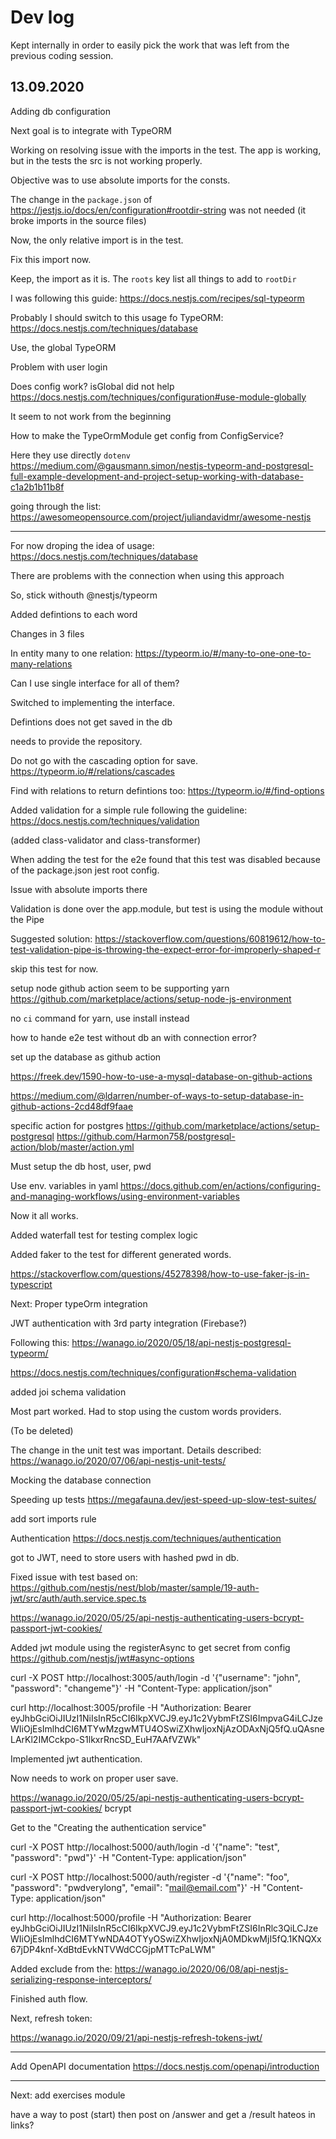 # Dev log

Kept internally in order to easily pick the work that was left from the previous coding session.

## 13.09.2020

Adding db configuration

Next goal is to integrate with TypeORM

Working on resolving issue with the imports in the test. The app is working, but in the tests the src is not working properly.

Objective was to use absolute imports for the consts.

The change in the `package.json` of https://jestjs.io/docs/en/configuration#rootdir-string
was not needed (it broke imports in the source files)

Now, the only relative import is in the test.

Fix this import now. 

Keep, the import as it is.
The `roots` key list all things to add to `rootDir`

I was following this guide:
https://docs.nestjs.com/recipes/sql-typeorm

Probably I should switch to this usage fo TypeORM:
https://docs.nestjs.com/techniques/database

Use, the global TypeORM


Problem with user login

Does config work?
isGlobal did not help https://docs.nestjs.com/techniques/configuration#use-module-globally

It seem to not work from the beginning

How to make the TypeOrmModule get config from ConfigService? 

Here they use directly `dotenv`
https://medium.com/@gausmann.simon/nestjs-typeorm-and-postgresql-full-example-development-and-project-setup-working-with-database-c1a2b1b11b8f

going through the list:
https://awesomeopensource.com/project/juliandavidmr/awesome-nestjs


------
For now droping the idea of usage:
https://docs.nestjs.com/techniques/database

There are problems with the connection when using this approach

So, stick withouth @nestjs/typeorm


Added defintions to each word

Changes in 3 files

In entity many to one relation:
https://typeorm.io/#/many-to-one-one-to-many-relations

Can I use single interface for all of them?

Switched to implementing the interface.

Defintions does not get saved in the db

needs to provide the repository.

Do not go with the cascading option for save.
https://typeorm.io/#/relations/cascades

Find with relations to return defintions too:
https://typeorm.io/#/find-options


Added validation for a simple rule following the guideline:
https://docs.nestjs.com/techniques/validation

(added class-validator and class-transformer)

When adding the test for the e2e found that this test was disabled because of the package.json jest root config.

Issue with absolute imports there

Validation is done over the app.module, but test is using the module without the Pipe

Suggested solution:
https://stackoverflow.com/questions/60819612/how-to-test-validation-pipe-is-throwing-the-expect-error-for-improperly-shaped-r

skip this test for now.


setup node github action seem to be supporting yarn
https://github.com/marketplace/actions/setup-node-js-environment

no `ci` command for yarn, use install instead

how to hande e2e test without db an with connection error?

set up the database as github action

https://freek.dev/1590-how-to-use-a-mysql-database-on-github-actions

https://medium.com/@ldarren/number-of-ways-to-setup-database-in-github-actions-2cd48df9faae

specific action for postgres
https://github.com/marketplace/actions/setup-postgresql
https://github.com/Harmon758/postgresql-action/blob/master/action.yml

Must setup the db host, user, pwd

Use env. variables in yaml
https://docs.github.com/en/actions/configuring-and-managing-workflows/using-environment-variables

Now it all works.


Added waterfall test for testing complex logic

Added faker to the test for different generated words.

https://stackoverflow.com/questions/45278398/how-to-use-faker-js-in-typescript

Next:
Proper typeOrm integration

JWT authentication with 3rd party integration (Firebase?)

Following this:
https://wanago.io/2020/05/18/api-nestjs-postgresql-typeorm/

https://docs.nestjs.com/techniques/configuration#schema-validation

added joi schema validation

Most part worked. 
Had to stop using the custom words providers.

(To be deleted)

The change in the unit test was important.
Details described:
https://wanago.io/2020/07/06/api-nestjs-unit-tests/

Mocking the database connection

Speeding up tests
https://megafauna.dev/jest-speed-up-slow-test-suites/

add sort imports rule

Authentication
https://docs.nestjs.com/techniques/authentication

got to JWT, 
need to store users with hashed pwd in db.

Fixed issue with test based on:
https://github.com/nestjs/nest/blob/master/sample/19-auth-jwt/src/auth/auth.service.spec.ts

https://wanago.io/2020/05/25/api-nestjs-authenticating-users-bcrypt-passport-jwt-cookies/


Added jwt module using the registerAsync to get secret from config
https://github.com/nestjs/jwt#async-options


curl -X POST http://localhost:3005/auth/login -d '{"username": "john", "password": "changeme"}' -H "Content-Type: application/json"

curl http://localhost:3005/profile -H "Authorization: Bearer eyJhbGciOiJIUzI1NiIsInR5cCI6IkpXVCJ9.eyJ1c2VybmFtZSI6ImpvaG4iLCJzeWIiOjEsImlhdCI6MTYwMzgwMTU4OSwiZXhwIjoxNjAzODAxNjQ5fQ.uQAsneLArKl2IMCckpo-S1lkxrRncSD_EuH7AAfVZWk"

Implemented jwt authentication.

Now needs to work on proper user save.

https://wanago.io/2020/05/25/api-nestjs-authenticating-users-bcrypt-passport-jwt-cookies/
bcrypt


Get to the "Creating the authentication service"


curl -X POST http://localhost:5000/auth/login -d '{"name": "test", "password": "pwd"}' -H "Content-Type: application/json"

curl -X POST http://localhost:5000/auth/register -d '{"name": "foo", "password": "pwdverylong", "email": "mail@email.com"}' -H "Content-Type: application/json"

curl http://localhost:5000/profile -H "Authorization: Bearer eyJhbGciOiJIUzI1NiIsInR5cCI6IkpXVCJ9.eyJ1c2VybmFtZSI6InRlc3QiLCJzeWIiOjEsImlhdCI6MTYwNDA4OTYyOSwiZXhwIjoxNjA0MDkwMjI5fQ.1KNQXx67jDP4knf-XdBtdEvkNTVWdCCGjpMTTcPaLWM"

Added exclude from the:
https://wanago.io/2020/06/08/api-nestjs-serializing-response-interceptors/

Finished auth flow. 

Next, refresh token:

https://wanago.io/2020/09/21/api-nestjs-refresh-tokens-jwt/

-----
Add OpenAPI documentation
https://docs.nestjs.com/openapi/introduction


-----
Next: add exercises module

have a way to post (start)
then post on /answer
and get a /result
hateos in links?